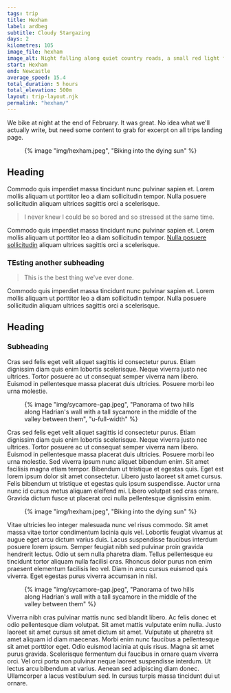 ```yaml
---
tags: trip
title: Hexham
label: ardbeg
subtitle: Cloudy Stargazing
days: 2
kilometres: 105
image_file: hexham
image_alt: Night falling along quiet country roads, a small red light from the back of a bike is visible in middle distance
start: Hexham
end: Newcastle
average_speed: 15.4
total_duration: 5 hours
total_elevation: 500m
layout: trip-layout.njk
permalink: "hexham/"
---
```


We bike at night at the end of February. It was great.<!-- excerpt --> No idea what we'll actually write, but need some content to grab for excerpt on all trips landing page.

<figure>
{% image "img/hexham.jpeg", "Biking into the dying sun" %}
</figure>

## Heading

Commodo quis imperdiet massa tincidunt nunc pulvinar sapien et. Lorem mollis aliquam ut porttitor leo a diam sollicitudin tempor. Nulla posuere sollicitudin aliquam ultrices sagittis orci a scelerisque.

> I never knew I could be so bored and so stressed at the same time.

Commodo quis imperdiet massa tincidunt nunc pulvinar sapien et. Lorem mollis aliquam ut porttitor leo a diam sollicitudin tempor. [Nulla posuere sollicitudin](www.test.com) aliquam ultrices sagittis orci a scelerisque.

### TEsting another subheading

> This is the best thing we've ever done.

Commodo quis imperdiet massa tincidunt nunc pulvinar sapien et. Lorem mollis aliquam ut porttitor leo a diam sollicitudin tempor. Nulla posuere sollicitudin aliquam ultrices sagittis orci a scelerisque.

## Heading

### Subheading

Cras sed felis eget velit aliquet sagittis id consectetur purus. Etiam dignissim diam quis enim lobortis scelerisque. Neque viverra justo nec ultrices. Tortor posuere ac ut consequat semper viverra nam libero. Euismod in pellentesque massa placerat duis ultricies. Posuere morbi leo urna molestie.

<figure>
{% image "img/sycamore-gap.jpeg", "Panorama of two hills along Hadrian's wall with a tall sycamore in the middle of the valley between them", "u-full-width" %}
</figure>

Cras sed felis eget velit aliquet sagittis id consectetur purus. Etiam dignissim diam quis enim lobortis scelerisque. Neque viverra justo nec ultrices. Tortor posuere ac ut consequat semper viverra nam libero. Euismod in pellentesque massa placerat duis ultricies. Posuere morbi leo urna molestie. Sed viverra ipsum nunc aliquet bibendum enim. Sit amet facilisis magna etiam tempor. Bibendum ut tristique et egestas quis. Eget est lorem ipsum dolor sit amet consectetur. Libero justo laoreet sit amet cursus. Felis bibendum ut tristique et egestas quis ipsum suspendisse. Auctor urna nunc id cursus metus aliquam eleifend mi. Libero volutpat sed cras ornare. Gravida dictum fusce ut placerat orci nulla pellentesque dignissim enim.

<figure>
{% image "img/hexham.jpeg", "Biking into the dying sun" %}
</figure>

Vitae ultricies leo integer malesuada nunc vel risus commodo. Sit amet massa vitae tortor condimentum lacinia quis vel. Lobortis feugiat vivamus at augue eget arcu dictum varius duis. Lacus suspendisse faucibus interdum posuere lorem ipsum. Semper feugiat nibh sed pulvinar proin gravida hendrerit lectus. Odio ut sem nulla pharetra diam. Tellus pellentesque eu tincidunt tortor aliquam nulla facilisi cras. Rhoncus dolor purus non enim praesent elementum facilisis leo vel. Diam in arcu cursus euismod quis viverra. Eget egestas purus viverra accumsan in nisl.

<figure>
{% image "img/sycamore-gap.jpeg", "Panorama of two hills along Hadrian's wall with a tall sycamore in the middle of the valley between them" %}
</figure>

Viverra nibh cras pulvinar mattis nunc sed blandit libero. Ac felis donec et odio pellentesque diam volutpat. Sit amet mattis vulputate enim nulla. Justo laoreet sit amet cursus sit amet dictum sit amet. Vulputate ut pharetra sit amet aliquam id diam maecenas. Morbi enim nunc faucibus a pellentesque sit amet porttitor eget. Odio euismod lacinia at quis risus. Magna sit amet purus gravida. Scelerisque fermentum dui faucibus in ornare quam viverra orci. Vel orci porta non pulvinar neque laoreet suspendisse interdum. Ut lectus arcu bibendum at varius. Aenean sed adipiscing diam donec. Ullamcorper a lacus vestibulum sed. In cursus turpis massa tincidunt dui ut ornare.
